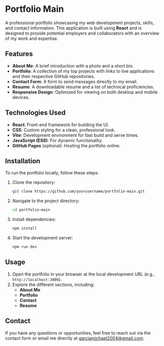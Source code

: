 # Portfolio Main

A professional portfolio showcasing my web development projects, skills, and contact information. This application is built using **React** and is designed to provide potential employers and collaborators with an overview of my work and expertise.

## Features

- **About Me**: A brief introduction with a photo and a short bio.
- **Portfolio**: A collection of my top projects with links to live applications and their respective GitHub repositories.
- **Contact Form**: A form to send messages directly to my email.
- **Resume**: A downloadable resume and a list of technical proficiencies.
- **Responsive Design**: Optimized for viewing on both desktop and mobile devices.

## Technologies Used

- **React**: Front-end framework for building the UI.
- **CSS**: Custom styling for a clean, professional look.
- **Vite**: Development environment for fast build and serve times.
- **JavaScript (ES6)**: For dynamic functionality.
- **GitHub Pages** (optional): Hosting the portfolio online.

## Installation

To run the portfolio locally, follow these steps:

1. Clone the repository:
   ```bash
   git clone https://github.com/yourusername/portfolio-main.git
   ```
2. Navigate to the project directory:
   ```bash
   cd portfolio-main
   ```
3. Install dependencies:
   ```bash
   npm install
   ```
4. Start the development server:
   ```bash
   npm run dev
   ```

## Usage

1. Open the portfolio in your browser at the local development URL (e.g., `http://localhost:3000`).
2. Explore the different sections, including:
   - **About Me**
   - **Portfolio**
   - **Contact**
   - **Resume**

## Contact

If you have any questions or opportunities, feel free to reach out via the contact form or email me directly at [garciamichael2004@gmail.com](mailto:garciamichael2004@gmail.com).
